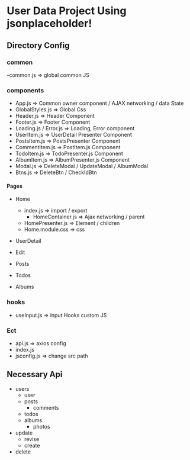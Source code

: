 # User Data Project Using jsonplaceholder!

## Directory Config

### common

-common.js => global common JS

### components

- App.js => Common owner component / AJAX networking / data State
- GlobalStyles.js => Global Css
- Header.js => Header Component
- Footer.js => Footer Component
- Loading.js / Error.js => Loading, Error component
- UserItem.js => UserDetail Presenter Component
- PostsItem.js => PostsPresenter Component
- CommentItem.js => PostItem.js Component
- TodoItem.js => TodoPresenter.js Component
- AlbumItem.js => AlbumPresenter.js Component
- Modal.js => DeleteModal / UpdateModal / AlbumModal
- Btns.js => DeleteBtn / CheckIdBtn

#### Pages

- Home

  - index.js => import / export
    - HomeContainer.js => Ajax networking / parent
  - HomePresenter.js => Element / children
  - Home.module.css => css

- UserDetail
- Edit
- Posts
- Todos
- Albums

### hooks

- useInput.js => input Hooks custom JS

### Ect

- api.js => axios config
- index.js
- jsconfig.js => change src path

## Necessary Api

- users
  - user
  - posts
    - comments
  - todos
  - albums
    - photos
- update
  - revise
  - create
- delete
